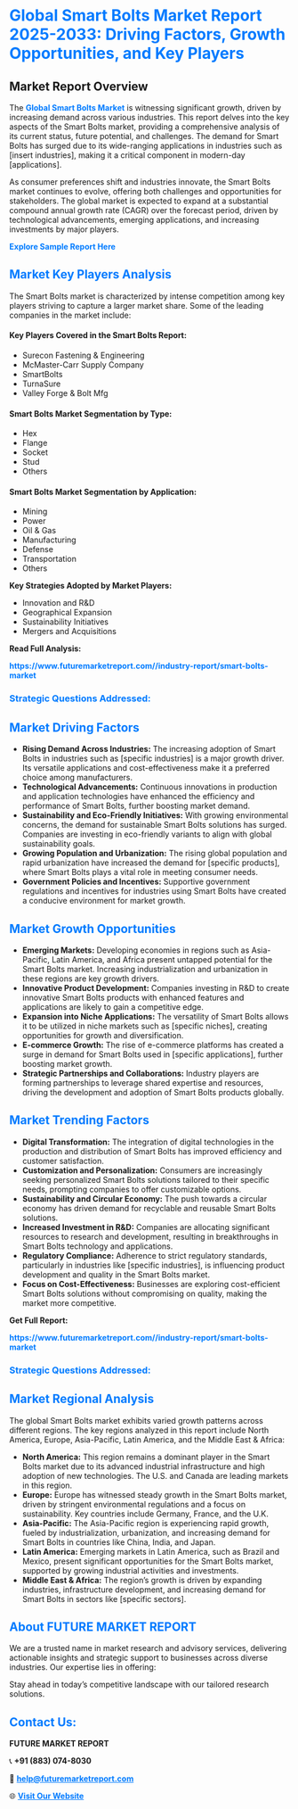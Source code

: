 <h1 style="color: #007BFF;">Global Smart Bolts Market Report 2025-2033: Driving Factors, Growth Opportunities, and Key Players</h1>

<section id="overview">
<h2>Market Report Overview</h2>
<p>The <a href="https://www.futuremarketreport.com//industry-report/smart-bolts-market" style="color: #007BFF; text-decoration: none;"><strong>Global Smart Bolts Market</strong></a> is witnessing significant growth, driven by increasing demand across various industries. This report delves into the key aspects of the Smart Bolts market, providing a comprehensive analysis of its current status, future potential, and challenges. The demand for Smart Bolts has surged due to its wide-ranging applications in industries such as [insert industries], making it a critical component in modern-day [applications].</p>
<p>As consumer preferences shift and industries innovate, the Smart Bolts market continues to evolve, offering both challenges and opportunities for stakeholders. The global market is expected to expand at a substantial compound annual growth rate (CAGR) over the forecast period, driven by technological advancements, emerging applications, and increasing investments by major players.</p>
</section>

<section id="overview">
<p><a href="https://www.futuremarketreport.com//request-sample/reportId=57237" style="color: #007BFF; text-decoration: none;"><strong>Explore Sample Report Here</strong></a></p>
</section>

<section id="key-players">
<h2 style="color: #007BFF;">Market Key Players Analysis</h2>
<p>The Smart Bolts market is characterized by intense competition among key players striving to capture a larger market share. Some of the leading companies in the market include:</p>
<h4>Key Players Covered in the Smart Bolts Report:</h4>
<ul><li>Surecon Fastening &amp; Engineering</li><li>McMaster-Carr Supply Company</li><li>SmartBolts</li><li>TurnaSure</li><li>Valley Forge &amp; Bolt Mfg</li></ul>
<h4>Smart Bolts Market Segmentation by Type:</h4>
<ul><li>Hex</li><li>Flange</li><li>Socket</li><li>Stud</li><li>Others</li></ul>

<h4>Smart Bolts Market Segmentation by Application:</h4>
<ul><li>Mining</li><li>Power</li><li>Oil &amp; Gas</li><li>Manufacturing</li><li>Defense</li><li>Transportation</li><li>Others</li></ul>
<p><strong>Key Strategies Adopted by Market Players:</strong></p>
<ul>
<li>Innovation and R&D</li>
<li>Geographical Expansion</li>
<li>Sustainability Initiatives</li>
<li>Mergers and Acquisitions</li>
</ul>
</section>

<section>
<p><strong>Read Full Analysis: </strong></p><a href="https://www.futuremarketreport.com//industry-report/smart-bolts-market" style="color: #007BFF; text-decoration: none;"><strong>https://www.futuremarketreport.com//industry-report/smart-bolts-market</strong></a>
<h3 style="color: #007BFF;">Strategic Questions Addressed:</h3>
</section>

<section id="driving-factors">
<h2 style="color: #007BFF;">Market Driving Factors</h2>
<ul>
<li><strong>Rising Demand Across Industries:</strong> The increasing adoption of Smart Bolts in industries such as [specific industries] is a major growth driver. Its versatile applications and cost-effectiveness make it a preferred choice among manufacturers.</li>
<li><strong>Technological Advancements:</strong> Continuous innovations in production and application technologies have enhanced the efficiency and performance of Smart Bolts, further boosting market demand.</li>
<li><strong>Sustainability and Eco-Friendly Initiatives:</strong> With growing environmental concerns, the demand for sustainable Smart Bolts solutions has surged. Companies are investing in eco-friendly variants to align with global sustainability goals.</li>
<li><strong>Growing Population and Urbanization:</strong> The rising global population and rapid urbanization have increased the demand for [specific products], where Smart Bolts plays a vital role in meeting consumer needs.</li>
<li><strong>Government Policies and Incentives:</strong> Supportive government regulations and incentives for industries using Smart Bolts have created a conducive environment for market growth.</li>
</ul>
</section>

<section id="growth-opportunities">
<h2 style="color: #007BFF;">Market Growth Opportunities</h2>
<ul>
<li><strong>Emerging Markets:</strong> Developing economies in regions such as Asia-Pacific, Latin America, and Africa present untapped potential for the Smart Bolts market. Increasing industrialization and urbanization in these regions are key growth drivers.</li>
<li><strong>Innovative Product Development:</strong> Companies investing in R&D to create innovative Smart Bolts products with enhanced features and applications are likely to gain a competitive edge.</li>
<li><strong>Expansion into Niche Applications:</strong> The versatility of Smart Bolts allows it to be utilized in niche markets such as [specific niches], creating opportunities for growth and diversification.</li>
<li><strong>E-commerce Growth:</strong> The rise of e-commerce platforms has created a surge in demand for Smart Bolts used in [specific applications], further boosting market growth.</li>
<li><strong>Strategic Partnerships and Collaborations:</strong> Industry players are forming partnerships to leverage shared expertise and resources, driving the development and adoption of Smart Bolts products globally.</li>
</ul>
</section>

<section id="trending-factors">
<h2 style="color: #007BFF;">Market Trending Factors</h2>
<ul>
<li><strong>Digital Transformation:</strong> The integration of digital technologies in the production and distribution of Smart Bolts has improved efficiency and customer satisfaction.</li>
<li><strong>Customization and Personalization:</strong> Consumers are increasingly seeking personalized Smart Bolts solutions tailored to their specific needs, prompting companies to offer customizable options.</li>
<li><strong>Sustainability and Circular Economy:</strong> The push towards a circular economy has driven demand for recyclable and reusable Smart Bolts solutions.</li>
<li><strong>Increased Investment in R&D:</strong> Companies are allocating significant resources to research and development, resulting in breakthroughs in Smart Bolts technology and applications.</li>
<li><strong>Regulatory Compliance:</strong> Adherence to strict regulatory standards, particularly in industries like [specific industries], is influencing product development and quality in the Smart Bolts market.</li>
<li><strong>Focus on Cost-Effectiveness:</strong> Businesses are exploring cost-efficient Smart Bolts solutions without compromising on quality, making the market more competitive.</li>
</ul>
</section>

<section>
<p><strong>Get Full Report: </strong></p><a href="https://www.futuremarketreport.com//industry-report/smart-bolts-market" style="color: #007BFF; text-decoration: none;"><strong>https://www.futuremarketreport.com//industry-report/smart-bolts-market</strong></a>
<h3 style="color: #007BFF;">Strategic Questions Addressed:</h3>
</section>


<section id="regional-analysis">
<h2 style="color: #007BFF;">Market Regional Analysis</h2>
<p>The global Smart Bolts market exhibits varied growth patterns across different regions. The key regions analyzed in this report include North America, Europe, Asia-Pacific, Latin America, and the Middle East & Africa:</p>
<ul>
<li><strong>North America:</strong> This region remains a dominant player in the Smart Bolts market due to its advanced industrial infrastructure and high adoption of new technologies. The U.S. and Canada are leading markets in this region.</li>
<li><strong>Europe:</strong> Europe has witnessed steady growth in the Smart Bolts market, driven by stringent environmental regulations and a focus on sustainability. Key countries include Germany, France, and the U.K.</li>
<li><strong>Asia-Pacific:</strong> The Asia-Pacific region is experiencing rapid growth, fueled by industrialization, urbanization, and increasing demand for Smart Bolts in countries like China, India, and Japan.</li>
<li><strong>Latin America:</strong> Emerging markets in Latin America, such as Brazil and Mexico, present significant opportunities for the Smart Bolts market, supported by growing industrial activities and investments.</li>
<li><strong>Middle East & Africa:</strong> The region’s growth is driven by expanding industries, infrastructure development, and increasing demand for Smart Bolts in sectors like [specific sectors].</li>
</ul>
</section>

<footer>
<h2 style="color: #007BFF;">About FUTURE MARKET REPORT</h2>
<p>We are a trusted name in market research and advisory services, delivering actionable insights and strategic support to businesses across diverse industries. Our expertise lies in offering:</p>

<p>Stay ahead in today’s competitive landscape with our tailored research solutions.</p>

<h2 style="color: #007BFF;">Contact Us:</h2>
<p><strong>FUTURE MARKET REPORT</strong></p>
<p>📞 <strong>+91 (883) 074-8030</strong></p>
<p>📧 <strong><a href="mailto:help@futuremarketreport.com" style="color: #007BFF;">help@futuremarketreport.com</a></strong></p>
<p>🌐 <strong><a href="https://www.futuremarketreport.com/" style="color: #007BFF;">Visit Our Website</a></strong></p>
</footer>